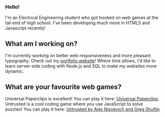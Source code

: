 ### Hello!
I'm an Electrical Engineering student who got hooked on web games at the tail end of high school. I've been developing much more in HTML5 and Javascript recently!

## What am I working on?
I'm currently working on better web responsiveness and more pleasant typography. Check out my [portfolio website](https://fourwheeldrive.github.io/)!
Where time allows, I'd like to learn server-side coding with Node.js and SQL to make my websites more dynamic.

## What are your favourite web games?
Universal Paperclips is excellent! You can play it here: [Universal Paperclips](https://www.decisionproblem.com/paperclips/index2.html)
Untrusted is a cool coding game where you use JavaScript to solve puzzles! You can play it here: [Untrusted by Alex Nisnevich and Greg Shuflin](http://alexnisnevich.github.io/untrusted/)

<!--
**FourWheelDrive/FourWheelDrive** is a ✨ _special_ ✨ repository because its `README.md` (this file) appears on your GitHub profile.

Here are some ideas to get you started:

- 🔭 I’m currently working on ...
- 🌱 I’m currently learning ...
- 👯 I’m looking to collaborate on ...
- 🤔 I’m looking for help with ...
- 💬 Ask me about ...
- 📫 How to reach me: ...
- 😄 Pronouns: ...
- ⚡ Fun fact: ...
-->
